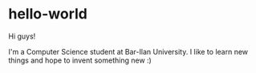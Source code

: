 # hello-world

Hi guys!

I'm a Computer Science student at Bar-Ilan University.
I like to learn new things and hope to invent something new :)

